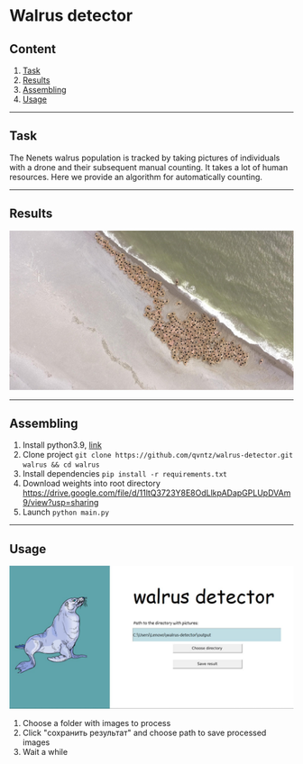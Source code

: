 # Walrus detector

## Content
1. [Task](#task)
2. [Results](#results)
3. [Assembling](#assembling)
4. [Usage](#usage)
---
## Task ##
The Nenets walrus population is tracked by
taking pictures of individuals with a drone and their 
subsequent manual counting. It takes a lot of human resources.
Here we provide an algorithm for automatically counting.

---
## Results ##
![Header](https://github.com/Glebbs/walrus-detector/blob/main/walr.jpg)

---
## Assembling ##
1. Install python3.9, [link](https://www.python.org/downloads/)
2. Clone project `git clone https://github.com/qvntz/walrus-detector.git walrus && cd walrus`
3. Install dependencies `pip install -r requirements.txt`
4. Download weights into root directory https://drive.google.com/file/d/11ltQ3723Y8E8OdLlkpADapGPLUpDVAm9/view?usp=sharing
5. Launch `python main.py`

---
## Usage ##
![Header](https://github.com/Glebbs/walrus-detector/blob/main/assets/photo_2022-06-09_16-15-10.jpg)
1. Choose a folder with images to process
2. Click "сохранить результат" and choose path to save processed images
3. Wait a while
